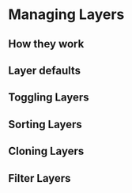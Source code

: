 # Managing Layers

## How they work

## Layer defaults

## Toggling Layers

## Sorting Layers

## Cloning Layers

## Filter Layers